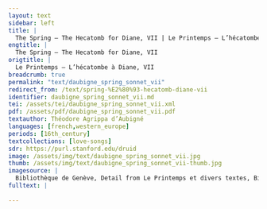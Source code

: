 ```yaml
---
layout: text
sidebar: left
title: |
  The Spring – The Hecatomb for Diane, VII | Le Printemps – L’hécatombe à Diane, VII
engtitle: |
  The Spring – The Hecatomb for Diane, VII
origtitle: |
  Le Printemps – L’hécatombe à Diane, VII
breadcrumb: true
permalink: "text/daubigne_spring_sonnet_vii"
redirect_from: /text/spring-%E2%80%93-hecatomb-diane-vii
identifier: daubigne_spring_sonnet_vii.md
tei: /assets/tei/daubigne_spring_sonnet_vii.xml
pdf: /assets/pdf/daubigne_spring_sonnet_vii.pdf
textauthor: Théodore Agrippa d’Aubigné
languages: [french,western_europe]
periods: [16th_century]
textcollections: [love-songs]
sdr: https://purl.stanford.edu/druid 
image: /assets/img/text/daubigne_spring_sonnet_vii.jpg
thumb: /assets/img/text/daubigne_spring_sonnet_vii-thumb.jpg
imagesource: |
  Bibliothèque de Genève, Detail from Le Printemps et divers textes, Bibliothèque de Genève, Archives Tronchin 157
fulltext: |
  
---
```

